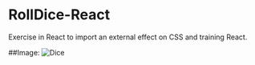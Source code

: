 # RollDice-React
Exercise in React to import an external effect on CSS and training React.

##Image:
![Dice](img/Dice.png)
